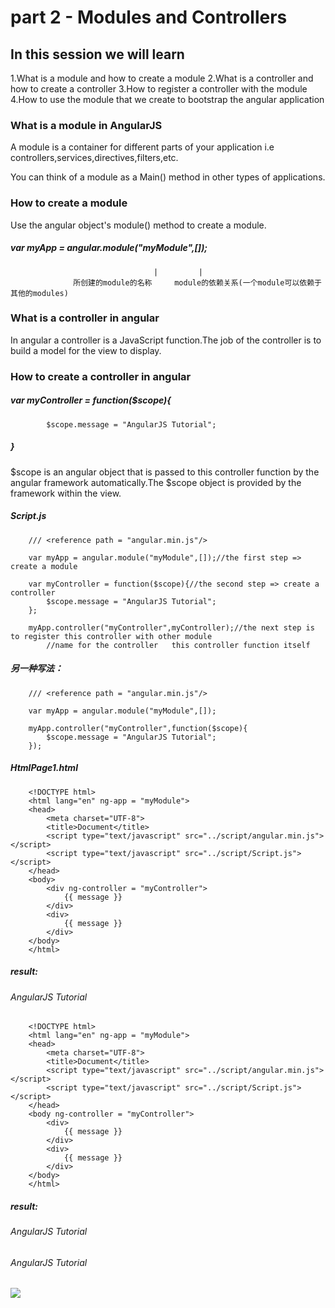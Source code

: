 # part 2 - Modules and Controllers

## In this session we will learn

1.What is a module and how to create a module
2.What is a controller and how to create a controller
3.How to register a controller with the module
4.How to use the module that we create to bootstrap the angular application

### What is a module in AngularJS

A module is a container for different parts of your application i.e controllers,services,directives,filters,etc.

You can think of a module as a Main() method in other types of applications.

### How to create a module
    
Use the angular object's module() method to create a module.
#####   var myApp = angular.module("myModule",[]);
                                    |         |
                  所创建的module的名称     module的依赖关系(一个module可以依赖于其他的modules)

### What is a controller in angular

In angular a controller is a JavaScript function.The job of the controller is to build a model for the view to display.

### How to create a controller in angular

#####     var myController = function($scope){
            $scope.message = "AngularJS Tutorial";
#####    }

$scope is an angular object that is passed to this controller function by the angular framework automatically.The $scope object is provided by the framework within the view.

#####    Script.js
        /// <reference path = "angular.min.js"/>

        var myApp = angular.module("myModule",[]);//the first step => create a module

        var myController = function($scope){//the second step => create a controller
            $scope.message = "AngularJS Tutorial";
        };

        myApp.controller("myController",myController);//the next step is to register this controller with other module
            //name for the controller   this controller function itself

#####    另一种写法：

        /// <reference path = "angular.min.js"/>

        var myApp = angular.module("myModule",[]);

        myApp.controller("myController",function($scope){
            $scope.message = "AngularJS Tutorial";
        });

#####   HtmlPage1.html
        <!DOCTYPE html>
        <html lang="en" ng-app = "myModule">
        <head>
            <meta charset="UTF-8">
            <title>Document</title>
            <script type="text/javascript" src="../script/angular.min.js"></script>
            <script type="text/javascript" src="../script/Script.js"></script>
        </head>
        <body>
            <div ng-controller = "myController">
                {{ message }}
            </div>
            <div>
                {{ message }}
            </div>
        </body>
        </html>

#####   result: 
######        AngularJS Tutorial

        <!DOCTYPE html>
        <html lang="en" ng-app = "myModule">
        <head>
            <meta charset="UTF-8">
            <title>Document</title>
            <script type="text/javascript" src="../script/angular.min.js"></script>
            <script type="text/javascript" src="../script/Script.js"></script>
        </head>
        <body ng-controller = "myController">
            <div>
                {{ message }}
            </div>
            <div>
                {{ message }}
            </div>
        </body>
        </html>

#####   result: 
######        AngularJS Tutorial
######        AngularJS Tutorial

![](../img/Module_Controller.png)